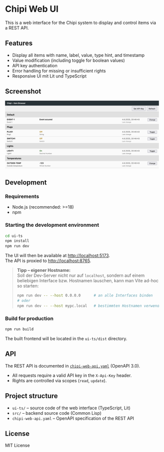 # Chipi Web UI

This is a web interface for the Chipi system to display and control items via a REST API.

## Features

- Display all items with name, label, value, type hint, and timestamp
- Value modification (including toggle for boolean values)
- API key authentication
- Error handling for missing or insufficient rights
- Responsive UI mit Lit und TypeScript

## Screenshot

![Chipi Web UI Screenshot](docs/Chipi-UI.png)

## Development

### Requirements

- Node.js (recommended: >=18)
- npm

### Starting the development environment

```sh
cd ui-ts
npm install
npm run dev
```

The UI will then be available at [http://localhost:5173](http://localhost:5173).  
The API is proxied to [http://localhost:8765](http://localhost:8765).

> **Tipp – eigener Hostname:**  
> Soll der Dev-Server nicht nur auf `localhost`, sondern auf einem
> beliebigen Interface bzw. Hostnamen lauschen, kann man Vite ad-hoc so
> starten:
>
> ```sh
> npm run dev -- --host 0.0.0.0      # an alle Interfaces binden
> # oder
> npm run dev -- --host mypc.local   # bestimmten Hostnamen verwenden
> ```

### Build for production

```sh
npm run build
```

The built frontend will be located in the `ui-ts/dist` directory.

## API

The REST API is documented in [`chipi-web-api.yaml`](chipi-web-api.yaml) (OpenAPI 3.0).

- All requests require a valid API key in the `X-Api-Key` header.
- Rights are controlled via scopes (`read`, `update`).

## Project structure

- `ui-ts/` – source code of the web interface (TypeScript, Lit)
- `src/` – backend source code (Common Lisp)
- `chipi-web-api.yaml` – OpenAPI specification of the REST API

## License

MIT License
